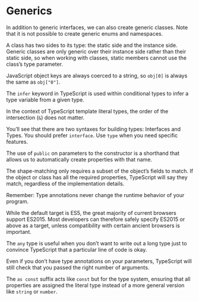 # Generics

In addition to generic interfaces, we can also create generic classes. Note that it is not possible to create generic enums and namespaces.

A class has two sides to its type: the static side and the instance side. Generic classes are only generic over their instance side rather than their static side, so when working with classes, static members cannot use the class’s type parameter.

JavaScript object keys are always coerced to a string, so `obj[0]` is always the same as `obj["0"]`.

The `infer` keyword in TypeScript is used within conditional types to infer a type variable from a given type.

In the context of TypeScript template literal types, the order of the intersection (`&`) does not matter.

You’ll see that there are two syntaxes for building types: Interfaces and Types. You should prefer `interface`. Use `type` when you need specific features.

The use of `public` on parameters to the constructor is a shorthand that allows us to automatically create properties with that name.

The shape-matching only requires a subset of the object’s fields to match. If the object or class has all the required properties, TypeScript will say they match, regardless of the implementation details.

Remember: Type annotations never change the runtime behavior of your program.

While the default target is ES5, the great majority of current browsers support ES2015. Most developers can therefore safely specify ES2015 or above as a target, unless compatibility with certain ancient browsers is important.

The `any` type is useful when you don’t want to write out a long type just to convince TypeScript that a particular line of code is okay.

Even if you don’t have type annotations on your parameters, TypeScript will still check that you passed the right number of arguments.

The `as const` suffix acts like `const` but for the type system, ensuring that all properties are assigned the literal type instead of a more general version like `string` or `number`.
